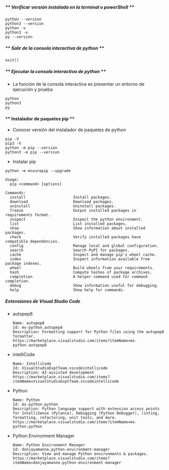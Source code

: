##### ** Verificar versión instalada en la terminal o powerShell **

```
python --version
python3 --version
python -v
python3 -v
py --version
```

##### ** Salir de la consola interactiva de python **
```
exit()
```

##### ** Ejecutar la consola interactiva de python **
- La función de la consola interactiva es presentar un entorno de ejecución y prueba
```
python
python3
py
```

#### ** Instalador de paquetes pip **
- Conocer versión del instalador de paquetes de python
```
pip -V
pip3 -V
python -m pip --version
python3 -m pip --version
```
- Instalar pip
```
python -m ensurepip --upgrade
```

```
Usage:   
  pip <command> [options]

Commands:
  install                     Install packages.
  download                    Download packages.
  uninstall                   Uninstall packages.
  freeze                      Output installed packages in requirements format.
  inspect                     Inspect the python environment.
  list                        List installed packages.
  show                        Show information about installed packages.
  check                       Verify installed packages have compatible dependencies.
  config                      Manage local and global configuration.
  search                      Search PyPI for packages.
  cache                       Inspect and manage pip's wheel cache.
  index                       Inspect information available from package indexes.
  wheel                       Build wheels from your requirements.
  hash                        Compute hashes of package archives.
  completion                  A helper command used for command completion.
  debug                       Show information useful for debugging.
  help                        Show help for commands.
```

##### Extensiones de Visual Studio Code
- autopep8
    ```
    Name: autopep8
    Id: ms-python.autopep8
    Description: Formatting support for Python files using the autopep8 formatter.
    https://marketplace.visualstudio.com/items?itemName=ms-python.autopep8
    ```
- intelliCode
    ```
    Name: IntelliCode
    Id: VisualStudioExptTeam.vscodeintellicode
    Description: AI-assisted development
    https://marketplace.visualstudio.com/items?itemName=VisualStudioExptTeam.vscodeintellicode
    ```
- Python
    ```
    Name: Python
    Id: ms-python.python
    Description: Python language support with extension access points for IntelliSense (Pylance), Debugging (Python Debugger), linting, formatting, refactoring, unit tests, and more.
    https://marketplace.visualstudio.com/items?itemName=ms-python.python
    ```
- Python Environment Manager
    ```
    Name: Python Environment Manager
    Id: donjayamanne.python-environment-manager
    Description: View and manage Python environments & packages.
    https://marketplace.visualstudio.com/items?itemName=donjayamanne.python-environment-manager
    ```

